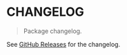 # CHANGELOG

> Package changelog.

See [GitHub Releases](https://github.com/stdlib-js/random-base-lognormal/releases) for the changelog.